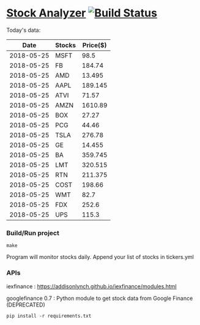 # [Stock Analyzer](https://ogoyal.github.io/StockAnalyzer/) [![Build Status](https://travis-ci.org/ogoyal/StockAnalyzer.svg?branch=master)](https://travis-ci.org/ogoyal/StockAnalyzer)

Today's data:

| Date| Stocks| Price($) | 
| --- | --- | ---  | 
| 2018-05-25| MSFT| 98.5 | 
| 2018-05-25| FB| 184.74 | 
| 2018-05-25| AMD| 13.495 | 
| 2018-05-25| AAPL| 189.145 | 
| 2018-05-25| ATVI| 71.57 | 
| 2018-05-25| AMZN| 1610.89 | 
| 2018-05-25| BOX| 27.27 | 
| 2018-05-25| PCG| 44.46 | 
| 2018-05-25| TSLA| 276.78 | 
| 2018-05-25| GE| 14.455 | 
| 2018-05-25| BA| 359.745 | 
| 2018-05-25| LMT| 320.515 | 
| 2018-05-25| RTN| 211.375 | 
| 2018-05-25| COST| 198.66 | 
| 2018-05-25| WMT| 82.7 | 
| 2018-05-25| FDX| 252.6 | 
| 2018-05-25| UPS| 115.3 | 

### Build/Run project

```
make
```

Program will monitor stocks daily. Append your list of stocks in tickers.yml

### APIs
iexfinance : https://addisonlynch.github.io/iexfinance/modules.html

googlefinance 0.7 : Python module to get stock data from Google Finance (DEPRECATED)

```
pip install -r requirements.txt
```
